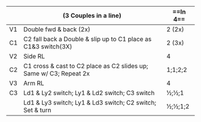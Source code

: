 ||(3 Couples in a line) |==In 4==|
|-----|----|-----|
|V1| Double fwd & back (2x) |2 (2x)|
|C1| C2 fall back a Double & slip up to C1 place as C1&3 switch(3X) |2 (3x)|
|V2| Side RL |4|
|C2| C1 cross & cast to C2 place as C2 slides up; Same w/ C3; Repeat 2x |1;1;2;2|
|V3| Arm RL |4|
|C3| Ld1 & Ly2 switch; Ly1 & Ld2 switch; C3 switch |½;½;1|
||Ld1 & Ly3 switch; Ly1 & Ld3 switch; C2 switch; Set & turn |½;½;1;2|
